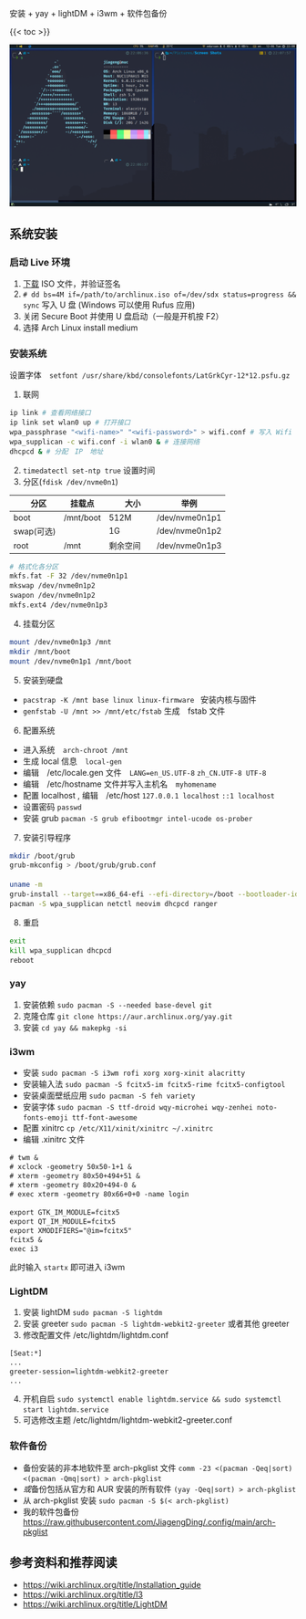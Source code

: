 
安装 + yay + lightDM + i3wm + 软件包备份

<!--more-->
{{< toc >}}

![Desktop](https://github.com/JiagengDing/pictures/blob/main/uPic/desktop2.png?raw=true)

## 系统安装

### 启动 Live 环境

1. [下载](https://archlinux.org/download/) ISO 文件，并验证签名
2. `# dd bs=4M if=/path/to/archlinux.iso of=/dev/sdx status=progress && sync` 写入 U 盘 (Windows 可以使用 Rufus 应用)
3. 关闭 Secure Boot 并使用 U 盘启动（一般是开机按 F2）
4. 选择 Arch Linux install medium


### 安装系统

设置字体　`setfont /usr/share/kbd/consolefonts/LatGrkCyr-12*12.psfu.gz` 

1. 联网
```bash
ip link # 查看网络接口
ip link set wlan0 up # 打开接口
wpa_passphrase "<wifi-name>" "<wifi-password>" > wifi.conf # 写入 Wifi 配置
wpa_supplican -c wifi.conf -i wlan0 & # 连接网络
dhcpcd & # 分配　IP　地址
```

2. `timedatectl set-ntp true` 设置时间
3. 分区(`fdisk /dev/nvme0n1`)

|　分区　| 挂载点|　大小 | 举例|
|---|---|---|---|
|boot | /mnt/boot | 512M |/dev/nvme0n1p1|
|swap(可选)| | 1G | /dev/nvme0n1p2|
|root| /mnt | 剩余空间　|/dev/nvme0n1p3|

```bash
# 格式化各分区
mkfs.fat -F 32 /dev/nvme0n1p1
mkswap /dev/nvme0n1p2
swapon /dev/nvme0n1p2
mkfs.ext4 /dev/nvme0n1p3
```

4. 挂载分区

```bash
mount /dev/nvme0n1p3 /mnt
mkdir /mnt/boot
mount /dev/nvme0n1p1 /mnt/boot
```

5. 安装到硬盘

- `pacstrap -K /mnt base linux linux-firmware ` 安装内核与固件
- `genfstab -U /mnt >> /mnt/etc/fstab`  生成　fstab 文件

6. 配置系统

- 进入系统　`arch-chroot /mnt`
- 生成 local 信息　`local-gen`
- 编辑　/etc/locale.gen 文件　`LANG=en_US.UTF-8` `zh_CN.UTF-8 UTF-8  `
- 编辑　/etc/hostname 文件并写入主机名　`myhomename`
- 配置 localhost , 编辑　/etc/host `127.0.0.1 localhost` `::1 localhost`
- 设置密码 `passwd`
- 安装 grub `pacman -S grub efibootmgr intel-ucode os-prober`

7. 安装引导程序
```bash
mkdir /boot/grub
grub-mkconfig > /boot/grub/grub.conf

uname -m
grub-install --target==x86_64-efi --efi-directory=/boot --bootloader-id=GRUB
pacman -S wpa_supplican netctl neovim dhcpcd ranger
```
8. 重启
```bash
exit
kill wpa_supplican dhcpcd
reboot
```

### yay

1. 安装依赖 `sudo pacman -S --needed base-devel git`
2. 克隆仓库 `git clone https://aur.archlinux.org/yay.git`
3. 安装 `cd yay && makepkg -si`

### i3wm

- 安装 `sudo pacman -S i3wm rofi xorg xorg-xinit alacritty`
- 安装输入法 `sudo pacman -S fcitx5-im fcitx5-rime fcitx5-configtool`
- 安装桌面壁纸应用 `sudo pacman -S feh variety`
- 安装字体 `sudo pacman -S ttf-droid wqy-microhei wqy-zenhei noto-fonts-emoji ttf-font-awesome `
- 配置 xinitrc `cp /etc/X11/xinit/xinitrc ~/.xinitrc`
- 编辑 .xinitrc 文件 
```
# twm &
# xclock -geometry 50x50-1+1 &
# xterm -geometry 80x50+494+51 &
# xterm -geometry 80x20+494-0 &
# exec xterm -geometry 80x66+0+0 -name login

export GTK_IM_MODULE=fcitx5
export QT_IM_MODULE=fcitx5
export XMODIFIERS="@im=fcitx5"
fcitx5 &
exec i3
```

此时输入 `startx` 即可进入 i3wm

### LightDM

1. 安装 lightDM `sudo pacman -S lightdm`
2. 安装 greeter `sudo pacman -S lightdm-webkit2-greeter` 或者其他 greeter
3. 修改配置文件 /etc/lightdm/lightdm.conf
```
[Seat:*]
...
greeter-session=lightdm-webkit2-greeter
...
```
4. 开机自启 `sudo systemctl enable lightdm.service && sudo systemctl start lightdm.service `
5. 可选修改主题 /etc/lightdm/lightdm-webkit2-greeter.conf


### 软件备份

- 备份安装的非本地软件至 arch-pkglist 文件 `comm -23 <(pacman -Qeq|sort) <(pacman -Qmq|sort) > arch-pkglist
`
- *或*备份包括从官方和 AUR 安装的所有软件 `(yay -Qeq|sort) > arch-pkglist`
- 从 arch-pkglist 安装 `sudo pacman -S $(< arch-pkglist)`
- 我的软件包备份 https://raw.githubusercontent.com/JiagengDing/.config/main/arch-pkglist


## 参考资料和推荐阅读

- https://wiki.archlinux.org/title/Installation_guide
- https://wiki.archlinux.org/title/I3
- https://wiki.archlinux.org/title/LightDM
